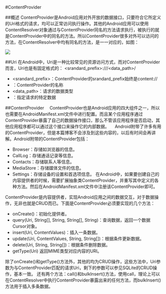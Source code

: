 #ContentProvider

##概述
ContentProvider是Android应用对外开放的数据接口，只要符合它所定义的Uri格式的请求，均可以正常访问执行操作。其他的Android应用可以使用ContentResolver对象通过与ContentProvider同名的方法请求执行，被执行的就是ContentProvider中的同名的方法。所以ContentProvider很多对外可以访问的方法，在ContentResolver中均有同名的方法，是一一对应的，如图：

![](https://github.com/zt1991616/blog/raw/master/Image/14062501.png)

##Uri
在Android中，Uri是一种比较常见的资源访问方式，而对ContentProvider而言，Uri也是有固定格式的：
<srandard_prefix>://<authority>/<data_path>/<id>
- <srandard_prefix>：ContentProvider的srandard_prefix始终是content://
- <authority>：ContentProvider的名称
- <data_path>：请求的数据类型
- <id>：指定请求的特定数据

##ContentProvider
　ContentProvider也是Android应用的四大组件之一，所以也需要在AndroidManifest.xml文件中进行配置。而且某个应用程序通过ContentProvider暴露了自己的数据操作接口，那么不管该应用程序是否启动，其他应用程序都可以通过这个接口来操作它的内部数据。
　Android附带了许多有用的ContentProvider，但是本篇博客不会涉及到这些内容的，以后有时间会再讲解。Android附带的ContentProvider包括：
- Browser：存储如浏览器的信息。
- CallLog：存储通话记录等信息。
- Contacts：存储联系人等信息。
- MediaStore：存储媒体文件的信息。
- Settings：存储设备的设置和首选项信息。
在Android中，如果要创建自己的内容提供者的时候，需要扩展抽象类ContentProvider，并重写其中定义的各种方法。然后在AndroidManifest.xml文件中注册该ContentProvider即可。

ContentProvider是内容提供者，实现Android应用之间的数据交互，对于数据操作，无非也就是CRUD而已。下面是ContentProvider必须要实现的几个方法：
- onCreate()：初始化提供者。
- query(Uri, String[], String, String[], String)：查询数据，返回一个数据Cursor对象。
- insert(Uri, ContentValues)：插入一条数据。
- update(Uri, ContentValues, String, String[])：根据条件更新数据。
- delete(Uri, String, String[])：根据条件删除数据。
- getType(Uri) 返回MIME类型对应内容的URI。

除了onCreate()和getType()方法外，其他的均为CRUD操作，这些方法中，Uri参数为与ContentProvider匹配的请求Uri，剩下的参数可以参见SQLite的CRUD操作，基本一致。
还有两个方法：call()和bulkInsert()方法，使用call，理论上可以在ContentResolver中执行ContentProvider暴露出来的任何方法，而bulkInsert()方法用于插入多条数据。